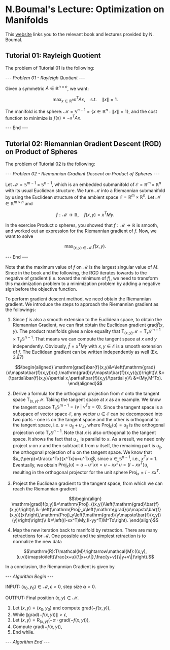 # N.Boumal's Lecture: Optimization on Manifolds

This [website](https://www.nicolasboumal.net/book/index.html) links you to the relevant book and lectures provided by N. Boumal.

## Tutorial 01: Rayleigh Quotient

The problem of Tutorial 01 is the following:

--- *Problem 01 - Rayleigh Quotient* ---

Given a symmetric $A\in\mathbb{R}^{n\times n}$, we want:

$$\max_{x\in\mathbb{R}^n}x^TAx,\quad \text{s.t.}\quad \|x\|=1.$$
 
The manifold is the sphere: $\mathcal{M}=\mathbb{S}^{n-1}=\{x\in\mathbb{R}^n:\|x\|=1\}$, and the cost function to minimize is $f(x)=-x^TAx$.

--- End ---

## Tutorial 02: Riemannian Gradient Descent (RGD) on Product of Spheres

The problem of Tutorial 02 is the following:

--- *Problem 02 - Riemannian Gradient Descent on Product of Spheres* ---

Let $\mathcal{M}=\mathbb{S}^{m-1}\times\mathbb{S}^{n-1}$, which is an embedded submanifold of $\mathcal{E}=\mathbb{R}^m\times\mathbb{R}^n$ with its usual Euclidean structure. We turn $\mathcal{M}$ into a Riemannian submanifold by using the Euclidean structure of the ambient space $\mathcal{E}=\mathbb{R}^m\times\mathbb{R}^n$. Let $\mathcal{M}\in\mathbb{R}^{m\times n}$ and

$$f:\mathcal{M}\rightarrow\mathbb{R},\quad f(x,y)=x^TMy.$$
 
In the exercise Product o spheres, you showed that $f:\mathcal{M}\rightarrow\mathbb{R}$ is smooth, and worked out an expression for the Riemannian gradient of $f$. Now, we want to solve
 
$$\max_{(x,y)\in\mathcal{M}}\ f(x,y).$$

--- End ---

Note that the maximum value of $f$ on $\mathcal{M}$ is the largest singular value of $M$. Since in the book and the following, the RGD iterates towards to the negative of gradient (i.e. toward the minimum of $f$), we need to transform this maximization problem to a minimization problem by adding a negative sign before the objective function.

To perform gradient descent method, we need obtain the Riemannian gradient. We introduce the steps to approach the Riemannian gradient as the followings:

1. Since $f$ is also a smooth extension to the Euclidean space, to obtain the Riemannian Gradient, we can first obtain the Euclidean gradient $\mathrm{grad}\bar{f}(x,y)$. The product manifolds gives a nice equality that $\text{T}_{(x,y)}\mathcal{M}=\text{T}_x\mathbb{S}^{m-1}\times\text{T}_y\mathbb{S}^{n-1}$. That means we can compute the tangent space at $x$ and $y$ independently. Obviously, $\bar{f}=x^TMy$ with $x,y\in\mathcal{E}$ is a smooth extension of $f$. The Euclidean gradient can be written independently as well (Ex. 3.67)
   
  $$\begin{aligned}
  \mathrm{grad}\bar{f}(x,y)&=\left(\mathrm{grad}(x\mapsto\bar{f}(x,y))(x),\mathrm{grad}(y\mapsto\bar{f}(x,y)(y))\right)\\
  &=(\partial\bar{f}(x,y)/\partial x,\partial\bar{f}(x,y)/\partial y)\\
  &=(My,M^Tx).
  \end{aligned}$$

2. Derive a formula for the orthogonal projection from $\mathcal{E}$ onto the tangent space $\text{T}_{(x,y)}\mathcal{M}$. Taking the tangent space at $x$ as an example. We know the tangent space $\mathrm{T}_x\mathbb{S}^{m-1}=\{v\ \vert\ v^Tx=0\}$. Since the tangent space is a subspace of vector space $\mathcal{E}$, any vector $u\in\mathcal{E}$ can be decomposed into two parts - one is on the tangent space and the other is orthogonal to the tangent space, i.e. $u=u_{\|}+u_{\perp}$, where $\mathrm{Proj}_x(u)=u_{\|}$ is the orthogonal projection onto $\mathrm{T}_x\mathbb{S}^{n-1}$. Note that $x$ is also orthogonal to the tangent space. It shows the fact that $u_{\perp}$ is parallel to $x$. As a result, we need only project $u$ on $x$ and then subtract it from $u$ itself, the remaining part is $u_{\|}$, the orthogonal projection of $u$ on the tangent space. We know that $u_{\perp}=\frac{u^Tx}{x^Tx}x=u^Txx$, since $x\in\mathbb{S}^{n-1}$, i.e., $x^Tx=1$. Eventually, we obtain $\mathrm{Proj}_x(u)=u-u^Txx=u-xx^Tu=(I-xx^T)u$, resulting in the orthogonal projector for the unit sphere $\mathrm{Proj}_x=I-xx^T$.

3. Project the Euclidean gradient to the tangent space, from which we can reach the Riemannian gradient
   
  $$\begin{align}
  \mathrm{grad}f(x,y)&=\mathrm{Proj}_{(x,y)}\left(\mathrm{grad}\bar{f}(x,y)\right)\\
  &=\left(\mathrm{Proj}_x\left(\mathrm{grad}(x\mapsto\bar{f}(x,y))(x)\right),\mathrm{Proj}_y\left(\mathrm{grad}(y\mapsto\bar{f}(x,y))(y)\right)\right)\\
  &=\left((I-xx^T)My,(I-yy^T)M^Tx\right).
  \end{align}$$

4. Map the new iteration back to manifold by retraction. There are many retractions for $\mathcal{M}$. One possible and the simplest retraction is to normalize the new data

  $$\mathrm{R}:T\mathcal{M}\rightarrow\mathcal{M}:((x,y),(u,v))\mapsto\left(\frac{x+u}{\|x+u\|},\frac{y+v}{\|y+v\|}\right).$$

In a conclusion, the Riemannian Gradient is given by

--- *Algorithm Begin* ---

INPUT: $(x_0,y_0)\in\mathcal{M},\epsilon>0$, step size $\alpha>0$.
 
OUTPUT: Final position $(x,y)\in\mathcal{M}$.

1. Let $(x,y)=(x_0,y_0)$ and compute $\mathrm{grad}(-f(x,y))$,
2. While $\|\mathrm{grad}(-f(x,y))\|>\epsilon$,
3. Let $(x,y)=\mathrm{R}_{(x,y)}(-\alpha\cdot\mathrm{grad}(-f(x,y)))$,
4. Compute $\mathrm{grad}(-f(x,y))$,
5. End while.

--- *Algorithm End* ---
